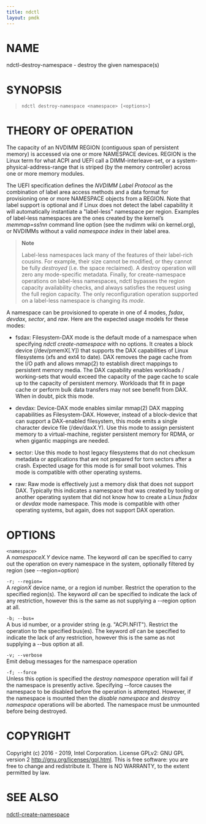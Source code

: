 ```yaml
---
title: ndctl
layout: pmdk
---
```


NAME
====

ndctl-destroy-namespace - destroy the given namespace(s)

SYNOPSIS
========

>     ndctl destroy-namespace <namespace> [<options>]

THEORY OF OPERATION
===================

The capacity of an NVDIMM REGION (contiguous span of persistent memory)
is accessed via one or more NAMESPACE devices. REGION is the Linux term
for what ACPI and UEFI call a DIMM-interleave-set, or a
system-physical-address-range that is striped (by the memory controller)
across one or more memory modules.

The UEFI specification defines the *NVDIMM Label Protocol* as the
combination of label area access methods and a data format for
provisioning one or more NAMESPACE objects from a REGION. Note that
label support is optional and if Linux does not detect the label
capability it will automatically instantiate a "label-less" namespace
per region. Examples of label-less namespaces are the ones created by
the kernel’s *memmap=ss!nn* command line option (see the nvdimm wiki on
kernel.org), or NVDIMMs without a valid *namespace index* in their label
area.

> **Note**
>
> Label-less namespaces lack many of the features of their label-rich
> cousins. For example, their size cannot be modified, or they cannot be
> fully *destroyed* (i.e. the space reclaimed). A destroy operation will
> zero any mode-specific metadata. Finally, for create-namespace
> operations on label-less namespaces, ndctl bypasses the region
> capacity availability checks, and always satisfies the request using
> the full region capacity. The only reconfiguration operation supported
> on a label-less namespace is changing its *mode*.

A namespace can be provisioned to operate in one of 4 modes, *fsdax*,
*devdax*, *sector*, and *raw*. Here are the expected usage models for
these modes:

-   fsdax: Filesystem-DAX mode is the default mode of a namespace when
    specifying *ndctl create-namespace* with no options. It creates a
    block device (/dev/pmemX\[.Y\]) that supports the DAX capabilities
    of Linux filesystems (xfs and ext4 to date). DAX removes the page
    cache from the I/O path and allows mmap(2) to establish direct
    mappings to persistent memory media. The DAX capability enables
    workloads / working-sets that would exceed the capacity of the page
    cache to scale up to the capacity of persistent memory. Workloads
    that fit in page cache or perform bulk data transfers may not see
    benefit from DAX. When in doubt, pick this mode.

-   devdax: Device-DAX mode enables similar mmap(2) DAX mapping
    capabilities as Filesystem-DAX. However, instead of a block-device
    that can support a DAX-enabled filesystem, this mode emits a single
    character device file (/dev/daxX.Y). Use this mode to assign
    persistent memory to a virtual-machine, register persistent memory
    for RDMA, or when gigantic mappings are needed.

-   sector: Use this mode to host legacy filesystems that do not
    checksum metadata or applications that are not prepared for torn
    sectors after a crash. Expected usage for this mode is for small
    boot volumes. This mode is compatible with other operating systems.

-   raw: Raw mode is effectively just a memory disk that does not
    support DAX. Typically this indicates a namespace that was created
    by tooling or another operating system that did not know how to
    create a Linux *fsdax* or *devdax* mode namespace. This mode is
    compatible with other operating systems, but again, does not support
    DAX operation.

OPTIONS
=======

`<namespace>`  
A *namespaceX.Y* device name. The keyword *all* can be specified to
carry out the operation on every namespace in the system, optionally
filtered by region (see --region=option)

`-r; --region=`  
A *regionX* device name, or a region id number. Restrict the operation
to the specified region(s). The keyword *all* can be specified to
indicate the lack of any restriction, however this is the same as not
supplying a --region option at all.

`-b; --bus=`  
A bus id number, or a provider string (e.g. "ACPI.NFIT"). Restrict the
operation to the specified bus(es). The keyword *all* can be specified
to indicate the lack of any restriction, however this is the same as not
supplying a --bus option at all.

`-v; --verbose`  
Emit debug messages for the namespace operation

`-f; --force`  
Unless this option is specified the *destroy namespace* operation will
fail if the namespace is presently active. Specifying --force causes the
namespace to be disabled before the operation is attempted. However, if
the namespace is mounted then the *disable namespace* and *destroy
namespace* operations will be aborted. The namespace must be unmounted
before being destroyed.

COPYRIGHT
=========

Copyright (c) 2016 - 2019, Intel Corporation. License GPLv2: GNU GPL
version 2 <http://gnu.org/licenses/gpl.html>. This is free software: you
are free to change and redistribute it. There is NO WARRANTY, to the
extent permitted by law.

SEE ALSO
========

[ndctl-create-namespace](ndctl-create-namespace.md)
